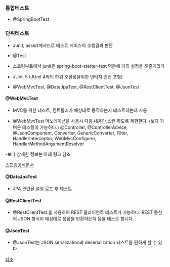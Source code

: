 

### 통합테스트


- @SpringBootTest



### 단위테스트
- Junit, assert메서드로 테스트 케이스의 수행결과 판단
- @Test
- 스프링부트에서 junit은 spring-boot-starter-test 덕분에 거의 설정을 해줄게없다 
- JUnit 5 (JUnit 4와의 하위 호환성을위한 빈티지 엔진 포함)

- @WebMvcTest, @DataJpaTest, @RestClientTest, @JsonTest

#### @WebMvcTest
 - MVC를 위한 테스트, 컨트롤러가 예상대로 동작하는지 테스트하는데 사용

 - @WebMvcTest 어노테이션을 사용시 다음 내용만 스캔 하도록 제한한다. (보다 가벼운 테스팅이 가능하다.)
@Controller, @ControllerAdvice, @JsonComponent, Converter, GenericConverter, Filter, HandlerInterceptor, WebMvcConfigurer, HandlerMethodArgumentResolver

-보다 상세한 정보는 아래 링크 참조


[스프링공식문서](
https://docs.spring.io/spring-boot/docs/current/reference/html/appendix-test-auto-configuration.html#test-auto-configuration)


#### @DataJpaTest
 - JPA 관련된 설정 로드 후 테스트


#### @RestClientTest
- @RestClientTest 을 사용하여 REST 클라이언트 테스트가 가능하다.
REST 통신의 JSON 형식이 예상대로 응답을 반환하는지 등을 테스트 합니다.

#### @JsonTest
- @JsonTest는 JSON serialization과 deserialization 테스트를 편하게 할 수 있다.







[참조](https://goddaehee.tistory.com/211)